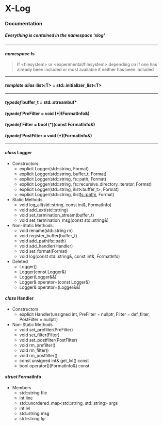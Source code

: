# X-Log
### Documentation
##### Everything is contained in the namespace 'xlog'

***

#### *namespace* fs

> If <filesystem\> or <experimental/filesystem\> depending on if one has already been included or most available if neither has been included

***

#### *template alias* ilist<T\> = std::initializer_list<T\>

***

#### *typedef* buffer_t   = std::streambuf*
#### *typedef* PreFilter  = void (*)(FormatInfo&)
#### *typedef* Filter     = bool (*)(const FormatInfo&)
#### *typedef* PostFilter = void (*)(FormatInfo&)

***

#### *class* Logger
* Constructors:
    * explicit Logger(std::string, Format)  
    * explicit Logger(std::string, buffer_t, Format)  
    * explicit Logger(std::string, fs::path, Format)  
    * explicit Logger(std::string, fs::recursive_directory_iterator, Format)  
    * explicit Logger(std::string, ilist<buffer_t\>, Format)  
    * explicit Logger(std::string, ilist<fs::path\>, Format)  
* Static Methods
    * void log_all(std::string, const int&, FormatInfo)
    * void add_ext(std::string)
    * void set_termination_stream(buffer_t)
    * void set_termination_msg(const std::string&)
* Non-Static Methods:
    * void rename(std::string rn)
    * void register_buffer(buffer_t)
    * void add_path(fs::path)
    * void add_handler(Handler)
    * void set_format(Format)
    * void log(const std::string&, const int&, FormatInfo)
* Deleted
    * Logger()
    * Logger(const Logger&)
    * Logger(Logger&&)
    * Logger& operator=(const Logger&)
    * Logger& operator=(Logger&&)

#### *class* Handler
* Constructors
    * explicit Handler(unsigned int, PreFilter = nullptr, Filter = def_filter, PostFilter = nullptr)
* Non-Static Methods
    * void set_prefilter(PreFilter)
    * void set_filter(Filter)
    * void set_postfilter(PostFilter)
    * void rm_prefilter()
    * void rm_filter()
    * void rm_postfilter()
    * const unsigned int& get_lvl() const
    * bool operator()(FormatInfo&) const

#### *struct* FormatInfo
* Members
    * std::string file
    * int line
    * std::unordered_map<std::string, std::string> args
    * int lvl
    * std::string msg
    * std::string lgr


